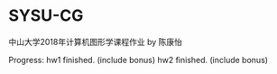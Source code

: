 # SYSU-CG
中山大学2018年计算机图形学课程作业 by 陈康怡

Progress: 
hw1 finished. (include bonus)
hw2 finished. (include bonus)